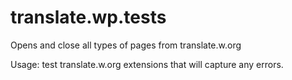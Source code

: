 # translate.wp.tests
Opens and close all types of pages from translate.w.org

Usage: test translate.w.org extensions that will capture any errors.
